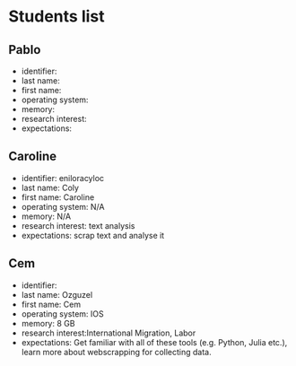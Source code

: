 # Students list

## Pablo

- identifier:
- last name: 
- first name:  
- operating system:  
- memory: 
- research interest: 
- expectations: 


## Caroline
- identifier: eniloracyloc
- last name: Coly
- first name: Caroline
- operating system: N/A
- memory: N/A
- research interest: text analysis
- expectations: scrap text and analyse it

## Cem

- identifier:
- last name: Ozguzel
- first name: Cem
- operating system: IOS
- memory: 8 GB
- research interest:International Migration, Labor
- expectations: Get familiar with all of these tools (e.g. Python, Julia etc.), learn more about webscrapping for collecting data.
